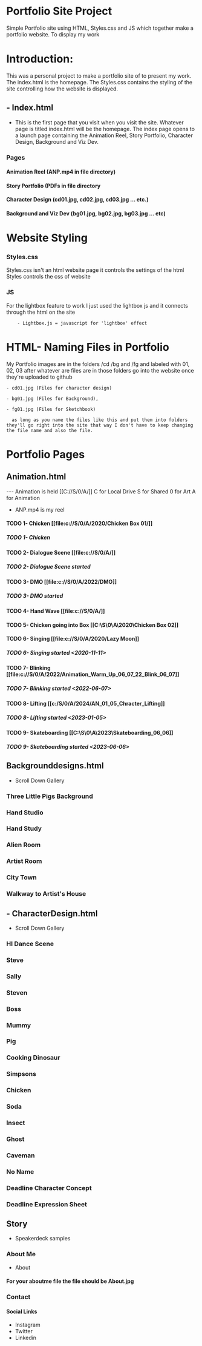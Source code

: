 # Portfolio Site Project 
Simple Portfolio site using HTML, Styles.css and JS which together make a portfolio website. To display my work

# Introduction: 
 This was a personal project to make a portfolio site of to present my work. 
 The index.html is the homepage. The Styles.css contains the styling of the site controlling how the website is displayed. 

## - Index.html 
- This is the first page that you visit when you visit the site. Whatever page is titled index.html will be the homepage. The index page opens to a launch page containing the Animation Reel, Story Portfolio, Character Design, Background and Viz Dev.
### Pages 
#### Animation Reel (ANP.mp4 in file directory)
#### Story Portfolio (PDFs in file directory
#### Character Design (cd01.jpg, cd02.jpg, cd03.jpg ... etc.)
#### Background and Viz Dev (bg01.jpg, bg02.jpg, bg03.jpg ... etc)

# Website Styling
### Styles.css
Styles.css isn't an html website page it controls the settings of the html
Styles controls the css of website

### JS
For the lightbox feature to work I just used the lightbox js and it connects through the html on the site

        - Lightbox.js = javascript for 'lightbox' effect
  
# HTML-  Naming Files in Portfolio
My Portfolio images are in the folders /cd /bg and /fg and labeled with 01, 02, 03 after whatever are files are in those folders go into the website once they're uploaded to github

	- cd01.jpg (Files for character design) 
	
	- bg01.jpg (Files for Background), 
	
	- fg01.jpg (Files for Sketchbook) 

	  as long as you name the files like this and put them into folders they'll go right into the site that way I don't have to keep changing the file name and also the file.

# Portfolio Pages

## Animation.html
--- Animation is held [[C://S/0/A/]]
C for Local Drive
S for Shared
0 for Art 
A for Animation

-  ANP.mp4 is my reel


#### TODO 1- Chicken [[file:c://S/0/A/2020/Chicken Box 01/]]
##### TODO 1- Chicken
#### TODO 2- Dialogue Scene [[file:c://S/0/A/]]
##### TODO 2- Dialogue Scene started 
#### TODO 3- DMO [[file:c://S/0/A/2022/DMO]] 
##### TODO 3- DMO started
#### TODO 4- Hand Wave [[file:c://S/0/A/]]

#### TODO 5- Chicken going into Box [[C:\S\0\A\2020\Chicken Box 02]]

#### TODO 6- Singing   [[file:c://S/0/A/2020/Lazy Moon]]
##### TODO 6- Singing started <2020-11-11>
#### TODO 7- Blinking   [[file:c://S/0/A/2022/Animation_Warm_Up_06_07_22_Blink_06_07]]
##### TODO 7- Blinking started <2022-06-07>
#### TODO 8- Lifting   [[c:/S/0/A/2024/AN_01_05_Chracter_Lifting]]
##### TODO 8- Lifting started <2023-01-05>
#### TODO 9- Skateboarding   [[C:\S\0\A\2023\Skateboarding_06_06\]]
##### TODO 9- Skateboarding started <2023-06-06>



## Backgrounddesigns.html
 - Scroll Down Gallery 
### Three Little Pigs Background
### Hand Studio 
### Hand Study
### Alien Room
### Artist Room
### City Town
### Walkway to Artist's House

## - CharacterDesign.html
 - Scroll Down Gallery 
### HI Dance Scene
### Steve
### Sally
### Steven
### Boss
### Mummy
### Pig
### Cooking Dinosaur
### Simpsons
### Chicken
### Soda
### Insect
### Ghost
### Caveman
### No Name
### Deadline Character Concept
### Deadline Expression Sheet
### 

## Story

- Speakerdeck samples 

### About Me
- About
#### For your aboutme file the file should be About.jpg

### Contact 
#### Social Links 
 - Instagram
 - Twitter
 - Linkedin
 



